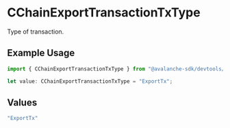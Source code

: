 # CChainExportTransactionTxType

Type of transaction.

## Example Usage

```typescript
import { CChainExportTransactionTxType } from "@avalanche-sdk/devtools/models/components";

let value: CChainExportTransactionTxType = "ExportTx";
```

## Values

```typescript
"ExportTx"
```